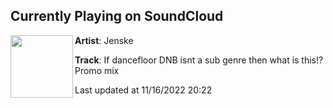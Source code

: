 ## Currently Playing on SoundCloud

[<img align="left" width="100" src="https://i1.sndcdn.com/artworks-000613611202-fd789e-t500x500.jpg">](https://soundcloud.com/djjenske/if-dancefloor-isnt-a-sub-genre-then-what-is-this-promo-mix)

**Artist**: Jenske 

**Track**: If dancefloor DNB isnt a sub genre then what is this!? Promo mix

Last updated at 11/16/2022 20:22
